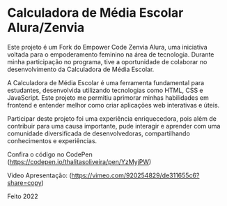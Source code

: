 # Calculadora de Média Escolar Alura/Zenvia

Este projeto é um Fork do Empower Code Zenvia Alura, uma iniciativa voltada para o empoderamento feminino na área de tecnologia. Durante minha participação no programa, tive a oportunidade de colaborar no desenvolvimento da Calculadora de Média Escolar.

A Calculadora de Média Escolar é uma ferramenta fundamental para estudantes, desenvolvida utilizando tecnologias como HTML, CSS e JavaScript. Este projeto me permitiu aprimorar minhas habilidades em frontend e entender melhor como criar aplicações web interativas e úteis.

Participar deste projeto foi uma experiência enriquecedora, pois além de contribuir para uma causa importante, pude interagir e aprender com uma comunidade diversificada de desenvolvedoras, compartilhando conhecimentos e experiências.

Confira o código no CodePen (https://codepen.io/thalitasoliveira/pen/YzMyjPW)

Video Apresentação: (https://vimeo.com/920254829/de311655c6?share=copy)


Feito 2022

